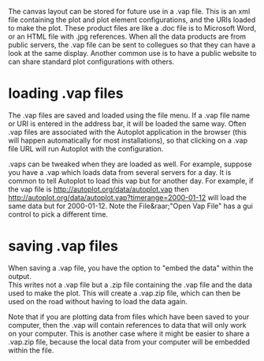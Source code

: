 The canvas layout can be stored for future use in a .vap file.  This is an xml file 
containing the plot and plot element configurations, and the URIs loaded to make 
the plot.  These product files are like a .doc file is to Microsoft Word, or 
an HTML file with .jpg references.  When all the data products are from public 
servers, the .vap file can be sent to collegues so that they can have a look at the 
same display.  Another common use is to have a public website to can share standard 
plot configurations with others.  

# loading .vap files
The .vap files are saved and loaded using the file menu.  If a .vap file name or URI
is entered in the address bar, it will be loaded the same way.  Often .vap files
are associated with the Autoplot application in the browser (this will happen automatically
for most installations), so that clicking on a .vap file URL will run Autoplot with the
configuration. 

.vaps can be tweaked when they are loaded as well.  For example, suppose you have a
.vap which loads data from several servers for a day.  It is common to tell Autoplot
to load this vap but for another day.  For example, if the vap file is 
http://autoplot.org/data/autoplot.vap then http://autoplot.org/data/autoplot.vap?timerange=2000-01-12
will load the same data but for 2000-01-12.  Note the File&raar;"Open Vap File" has 
a gui control to pick a different time.

# saving .vap files
When saving a .vap file, you have the option to "embed the data" within the output.  
This writes not a .vap file but a .zip file containing the .vap file and the data used
to make the plot.  This will create a .vap.zip file, which can then be used on the road 
without having to load the data again.  

Note that if you are plotting data from files which have been saved to your computer,
then the .vap will contain references to data that will only work on your computer.  This
is another case where it might be easier to share a .vap.zip file, because the local
data from your computer will be embedded within the file.


